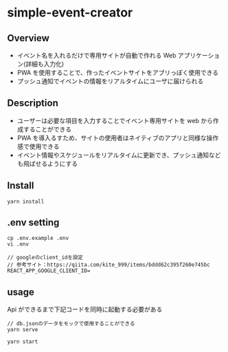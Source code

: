 # simple-event-creator

## Overview

- イベント名を入れるだけで専用サイトが自動で作れる Web アプリケーション(詳細も入力化)
- PWA を使用することで、作ったイベントサイトをアプリっぽく使用できる
- プッシュ通知でイベントの情報をリアルタイムにユーザに届けられる

## Description

- ユーザーは必要な項目を入力することでイベント専用サイトを web から作成することができる
- PWA を導入るすため、サイトの使用者はネイティブのアプリと同様な操作感で使用できる
- イベント情報やスケジュールをリアルタイムに更新でき、プッシュ通知なども飛ばせるようにする

## Install

```
yarn install
```

## .env setting

```
cp .env.example .env
vi .env
```

```
// googleのclient_idを設定
// 参考サイト：https://qiita.com/kite_999/items/bddd62c395f260e745bc
REACT_APP_GOOGLE_CLIENT_ID=
```

## usage

Api ができるまで下記コードを同時に起動する必要がある

```
// db.jsonのデータをモックで使用することができる
yarn serve
```

```
yarn start
```
